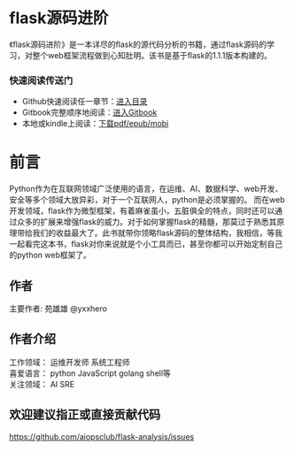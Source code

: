 flask源码进阶
=======

《flask源码进阶》是一本详尽的flask的源代码分析的书籍，通过flask源码的学习，对整个web框架流程做到心知肚明。该书是基于flask的1.1.1版本构建的。

### 快速阅读传送门
- Github快速阅读任一章节：[进入目录](https://github.com/aiopsclub/flask-analysis/blob/master/SUMMARY.md)
- Gitbook完整顺序地阅读：[进入Gitbook](https://aiopsclub.gitbook.io/flask-analysis/)
- 本地或kindle上阅读：[下载pdf/epub/mobi](https://github.com/aiopsclub/flask-analysis/releases)

# 前言

Python作为在互联网领域广泛使用的语言，在运维、AI、数据科学、web开发、安全等多个领域大放异彩，对于一个互联网人，python是必须掌握的。
而在web开发领域，flask作为微型框架，有着麻雀虽小，五脏俱全的特点，同时还可以通过众多的扩展来增强flask的威力。对于如何掌握flask的精髓，那莫过于熟悉其原理带给我们的收益最大了。此书就带你领略flask源码的整体结构，我相信，等我一起看完这本书，flask对你来说就是个小工具而已，甚至你都可以开始定制自己的python web框架了。

## 作者 
主要作者: 苑雄雄 @yxxhero  

## 作者介绍
工作领域： 运维开发师 系统工程师  
喜爱语言： python JavaScript golang shell等  
关注领域： AI SRE

## 欢迎建议指正或直接贡献代码
https://github.com/aiopsclub/flask-analysis/issues

